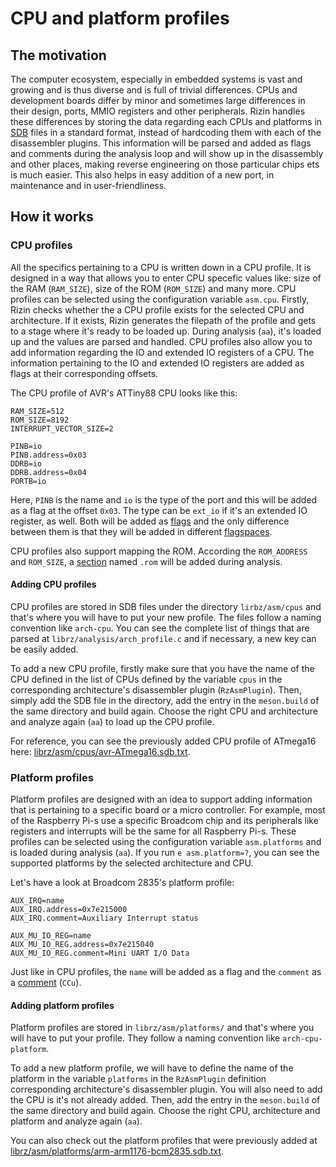 # CPU and platform profiles

## The motivation 

The computer ecosystem, especially in embedded systems is vast and growing and is thus 
diverse and is full of trivial differences. CPUs and development boards differ by minor and sometimes 
large differences in their design, ports, MMIO registers and other peripherals. Rizin handles these 
differences by storing the data regarding each CPUs and platforms in [SDB](https://book.rizin.re/basic_commands/sdb.html?highlight=SDB#sdb) files in a standard format, instead of hardcoding them with each of the 
disassembler plugins. This information will be parsed and added as flags and comments during the analysis
loop and will show up in the disassembly and other places, making reverse engineering on those particular 
chips ets is much easier. This also helps in easy addition of a new port, in maintenance and in user-friendliness. 

## How it works

### CPU profiles

All the specifics pertaining to a CPU is written down in a CPU profile. It is designed in a way that allows you 
to enter CPU specefic values like: size of the RAM (`RAM_SIZE`), size of the ROM (`ROM_SIZE`) and many more. 
CPU profiles can be selected using the configuration variable `asm.cpu`. Firstly, Rizin checks whether the
a CPU profile exists for the selected CPU and architecture. If it exists, Rizin generates the filepath of the
profile and gets to a stage where it's ready to be loaded up. During analysis (`aa`), it's loaded up and the values are 
parsed and handled. CPU profiles also allow you to add information regarding the IO and extended IO registers of a CPU. 
The information pertaining to the IO and extended IO registers are added as flags at their corresponding offsets. 

The CPU profile of AVR's ATTiny88 CPU looks like this:

```config
RAM_SIZE=512
ROM_SIZE=8192
INTERRUPT_VECTOR_SIZE=2

PINB=io
PINB.address=0x03
DDRB=io
DDRB.address=0x04
PORTB=io
```
Here, `PINB` is the name and `io` is the type of the port and this will be added as a 
flag at the offset `0x03`. The type can be `ext_io` if it's an extended IO register, as well. Both will be added 
as [flags](https://book.rizin.re/basic_commands/flags.html?highlight=flags#flags) and the only difference between 
them is that they will be added in different [flagspaces](https://book.rizin.re/refcard/intro.html?highlight=flagspa#flagspaces).

CPU profiles also support mapping the ROM. According the `ROM_ADDRESS` and `ROM_SIZE`, a [section](https://book.rizin.re/basic_commands/sections.html?highlight=section#sections) named `.rom` will be added during analysis.

#### Adding CPU profiles

CPU profiles are stored in SDB files under the directory `lirbz/asm/cpus` and that's where you will have to put
your new profile. The files follow a naming convention like `arch-cpu`. You can see the complete list of things 
that are parsed at `librz/analysis/arch_profile.c` and if necessary, a new key can be easily added.

To add a new CPU profile, firstly make sure that you have the name of the CPU defined in the list of CPUs defined
by the variable `cpus` in the corresponding architecture's disassembler plugin (`RzAsmPlugin`). Then, simply add 
the SDB file in the directory, add the entry in the `meson.build` of the same directory and build again. Choose 
the right CPU and architecture and analyze again (`aa`) to load up the CPU profile.

For reference, you can see the previously added CPU profile of ATmega16 here: [librz/asm/cpus/avr-ATmega16.sdb.txt](https://github.com/rizinorg/rizin/blob/dev/librz/asm/cpus/avr-ATmega16.sdb.txt). 

### Platform profiles

Platform profiles are designed with an idea to support adding information that is pertaining to a specific board
or a micro controller. For example, most of the Raspberry Pi-s use a specific Broadcom chip and its peripherals 
like registers and interrupts will be the same for all Raspberry Pi-s. These profiles can be selected using the 
configuration variable `asm.platforms` and is loaded during analysis (`aa`). If you run `e asm.platform=?`, you 
can see the supported platforms by the selected architecture and CPU.

Let's have a look at Broadcom 2835's platform profile:

```config
AUX_IRQ=name
AUX_IRQ.address=0x7e215000
AUX_IRQ.comment=Auxiliary Interrupt status

AUX_MU_IO_REG=name
AUX_MU_IO_REG.address=0x7e215040
AUX_MU_IO_REG.comment=Mini UART I/O Data
```

Just like in CPU profiles, the `name` will be added as a flag and the `comment` as a [comment](https://book.rizin.re/disassembling/adding_metadata.html?highlight=Comment#adding-metadata-to-disassembly) (`CCu`).

#### Adding platform profiles

Platform profiles are stored in `librz/asm/platforms/` and that's where you will have to put your profile. They
follow a naming convention like `arch-cpu-platform`.

To add a new platform profile, we will have to define the name of the platform in the variable `platforms` in 
the `RzAsmPlugin` definition corresponding architecture's disassembler plugin. You will also need to add the 
CPU is it's not already added. Then, add the entry in the `meson.build` of the same directory and build again.
Choose the right CPU, architecture and platform and analyze again (`aa`).

You can also check out the platform profiles that were previously added at [librz/asm/platforms/arm-arm1176-bcm2835.sdb.txt](https://github.com/rizinorg/rizin/blob/dev/librz/asm/platforms/arm-arm1176-bcm2835.sdb.txt).
